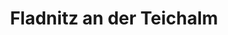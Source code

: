 ---
title: Fladnitz an der Teichalm
url: /fladnitz-an-der-teichalm/
latitude: 47.351
longitude: 15.46
---